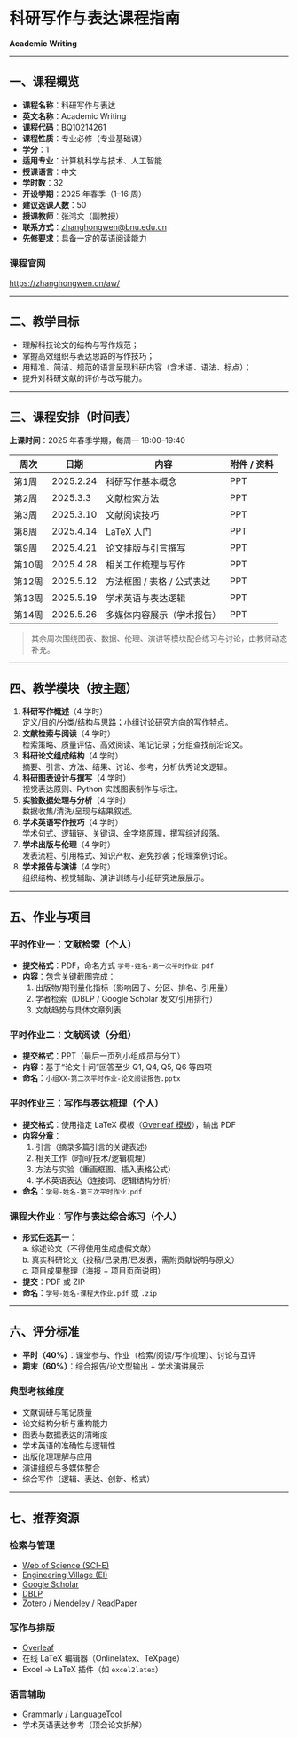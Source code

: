 # 科研写作与表达课程指南  
**Academic Writing**

---

## 一、课程概览

- **课程名称**：科研写作与表达  
- **英文名称**：Academic Writing  
- **课程代码**：BQ10214261  
- **课程性质**：专业必修（专业基础课）  
- **学分**：1  
- **适用专业**：计算机科学与技术、人工智能  
- **授课语言**：中文  
- **学时数**：32  
- **开设学期**：2025 年春季（1–16 周）  
- **建议选课人数**：50  
- **授课教师**：张鸿文（副教授）  
- **联系方式**：zhanghongwen@bnu.edu.cn  
- **先修要求**：具备一定的英语阅读能力  

### 课程官网

https://zhanghongwen.cn/aw/
 
---

## 二、教学目标

- 理解科技论文的结构与写作规范；  
- 掌握高效组织与表达思路的写作技巧；  
- 用精准、简洁、规范的语言呈现科研内容（含术语、语法、标点）；  
- 提升对科研文献的评价与改写能力。  

---

## 三、课程安排（时间表）

**上课时间**：2025 年春季学期，每周一 18:00–19:40

| 周次 | 日期 | 内容 | 附件 / 资料 |
|------|------|------|-------------|
| 第1周 | 2025.2.24 | 科研写作基本概念 | PPT |
| 第2周 | 2025.3.3 | 文献检索方法 | PPT |
| 第3周 | 2025.3.10 | 文献阅读技巧 | PPT |
| 第8周 | 2025.4.14 | LaTeX 入门 | PPT |
| 第9周 | 2025.4.21 | 论文排版与引言撰写 | PPT |
| 第10周 | 2025.4.28 | 相关工作梳理与写作 | PPT |
| 第12周 | 2025.5.12 | 方法框图 / 表格 / 公式表达 | PPT |
| 第13周 | 2025.5.19 | 学术英语与表达逻辑 | PPT |
| 第14周 | 2025.5.26 | 多媒体内容展示（学术报告） | PPT |

> 其余周次围绕图表、数据、伦理、演讲等模块配合练习与讨论，由教师动态补充。

---

## 四、教学模块（按主题）

1. **科研写作概述**（4 学时）  
   定义/目的/分类/结构与思路；小组讨论研究方向的写作特点。  
2. **文献检索与阅读**（4 学时）  
   检索策略、质量评估、高效阅读、笔记记录；分组查找前沿论文。  
3. **科研论文组成结构**（4 学时）  
   摘要、引言、方法、结果、讨论、参考，分析优秀论文逻辑。  
4. **科研图表设计与撰写**（4 学时）  
   视觉表达原则、Python 实践图表制作与标注。  
5. **实验数据处理与分析**（4 学时）  
   数据收集/清洗/呈现与结果叙述。  
6. **学术英语写作技巧**（4 学时）  
   学术句式、逻辑链、关键词、金字塔原理，撰写综述段落。  
7. **学术出版与伦理**（4 学时）  
   发表流程、引用格式、知识产权、避免抄袭；伦理案例讨论。  
8. **学术报告与演讲**（4 学时）  
   组织结构、视觉辅助、演讲训练与小组研究进展展示。  

---

## 五、作业与项目

### 平时作业一：文献检索（个人）

- **提交格式**：PDF，命名方式 `学号-姓名-第一次平时作业.pdf`  
- **内容**：包含关键截图完成：  
  1. 出版物/期刊量化指标（影响因子、分区、排名、引用量）  
  2. 学者检索（DBLP / Google Scholar 发文/引用排行）  
  3. 文献趋势与具体文章列表  

### 平时作业二：文献阅读（分组）

- **提交格式**：PPT（最后一页列小组成员与分工）  
- **内容**：基于“论文十问”回答至少 Q1, Q4, Q5, Q6 等四项  
- **命名**：`小组XX-第二次平时作业-论文阅读报告.pptx`  

### 平时作业三：写作与表达梳理（个人）

- **提交格式**：使用指定 LaTeX 模板（[Overleaf 模板](https://cn.overleaf.com/latex/templates/bnuke-cheng-lun-wen-mo-ban/bcwvxncqffkw)），输出 PDF  
- **内容分章**：  
  1. 引言（摘录多篇引言的关键表述）  
  2. 相关工作（时间/技术/逻辑梳理）  
  3. 方法与实验（重画框图、插入表格公式）  
  4. 学术英语表达（连接词、逻辑结构分析）  
- **命名**：`学号-姓名-第三次平时作业.pdf`  

### 课程大作业：写作与表达综合练习（个人）

- **形式任选其一**：  
  a. 综述论文（不得使用生成虚假文献）  
  b. 真实科研论文（投稿/已录用/已发表，需附贡献说明与原文）  
  c. 项目成果整理（海报 + 项目页面说明）  
- **提交**：PDF 或 ZIP  
- **命名**：`学号-姓名-课程大作业.pdf` 或 `.zip`  

---

## 六、评分标准

- **平时（40%）**：课堂参与、作业（检索/阅读/写作梳理）、讨论与互评  
- **期末（60%）**：综合报告/论文型输出 + 学术演讲展示  

### 典型考核维度

- 文献调研与笔记质量  
- 论文结构分析与重构能力  
- 图表与数据表达的清晰度  
- 学术英语的准确性与逻辑性  
- 出版伦理理解与应用  
- 演讲组织与多媒体整合  
- 综合写作（逻辑、表达、创新、格式）  

---

## 七、推荐资源

### 检索与管理

- [Web of Science (SCI-E)](https://www.webofscience.com)  
- [Engineering Village (EI)](https://www.engineeringvillage.com)  
- [Google Scholar](https://scholar.google.com)  
- [DBLP](https://dblp.uni-trier.de)  
- Zotero / Mendeley / ReadPaper  

### 写作与排版

- [Overleaf](https://www.overleaf.com)  
- 在线 LaTeX 编辑器（Onlinelatex、TeXpage）  
- Excel → LaTeX 插件（如 `excel2latex`）  

### 语言辅助

- Grammarly / LanguageTool  
- 学术英语表达参考（顶会论文拆解）  



